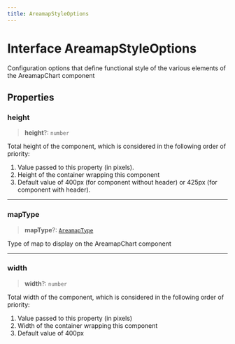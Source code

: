 ```yaml
---
title: AreamapStyleOptions
---
```


# Interface AreamapStyleOptions

Configuration options that define functional style of the various elements of the AreamapChart component

## Properties

### height

> **height**?: `number`

Total height of the component, which is considered in the following order of priority:

1. Value passed to this property (in pixels).
2. Height of the container wrapping this component
3. Default value of 400px (for component without header) or 425px (for component with header).

***

### mapType

> **mapType**?: [`AreamapType`](../type-aliases/type-alias.AreamapType.md)

Type of map to display on the AreamapChart component

***

### width

> **width**?: `number`

Total width of the component, which is considered in the following order of priority:

1. Value passed to this property (in pixels)
2. Width of the container wrapping this component
3. Default value of 400px
